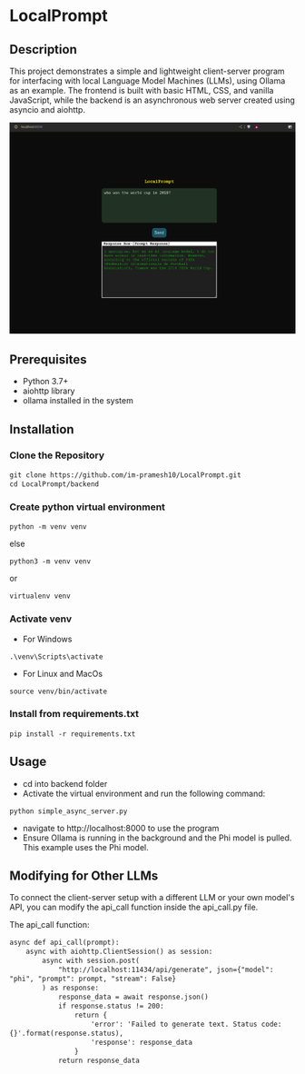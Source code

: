 # LocalPrompt

## Description
This project demonstrates a simple and lightweight client-server program for interfacing with local Language Model Machines (LLMs), using Ollama as an example. The frontend is built with basic HTML, CSS, and vanilla JavaScript, while the backend is an asynchronous web server created using asyncio and aiohttp.

![LocalPrompt Screenshot](readme-images/image.png)

## Prerequisites
- Python 3.7+
- aiohttp library
- ollama installed in the system

## Installation
### Clone the Repository

```
git clone https://github.com/im-pramesh10/LocalPrompt.git
cd LocalPrompt/backend
```
### Create python virtual environment
```
python -m venv venv
```
else
```
python3 -m venv venv
```
or
```
virtualenv venv
```

### Activate venv
- For Windows
```
.\venv\Scripts\activate
```
- For Linux and MacOs
```
source venv/bin/activate
```
### Install from requirements.txt
```
pip install -r requirements.txt
```

## Usage
- cd into backend folder
- Activate the virtual environment and run the following command:
```
python simple_async_server.py
```
- navigate to http://localhost:8000 to use the program
- Ensure Ollama is running in the background and the Phi model is pulled. This example uses the Phi model.

## Modifying for Other LLMs
To connect the client-server setup with a different LLM or your own model's API, you can modify the api_call function inside the api_call.py file.

The api_call function:
```
async def api_call(prompt):
    async with aiohttp.ClientSession() as session:
        async with session.post(
            "http://localhost:11434/api/generate", json={"model": "phi", "prompt": prompt, "stream": False}
        ) as response:
            response_data = await response.json()
            if response.status != 200:
                return {
                    'error': 'Failed to generate text. Status code: {}'.format(response.status),
                    'response': response_data
                }
            return response_data

```